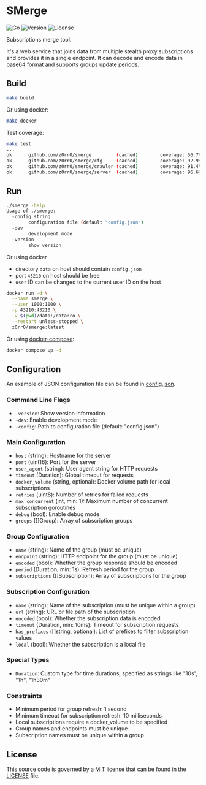 # SMerge

![Go](https://github.com/z0rr0/smerge/workflows/Go/badge.svg)
![Version](https://img.shields.io/github/tag/z0rr0/smerge.svg)
![License](https://img.shields.io/github/license/z0rr0/smerge.svg)

Subscriptions merge tool.

It's a web service that joins data from multiple stealth proxy subscriptions and provides it in a single endpoint.
It can decode and encode data in base64 format and supports groups update periods.

## Build

```bash
make build
```

Or using docker:

```bash
make docker
```

Test coverage:

```bash
make test
...
ok      github.com/z0rr0/smerge         (cached)        coverage: 56.7% of statements
ok      github.com/z0rr0/smerge/cfg     (cached)        coverage: 92.9% of statements
ok      github.com/z0rr0/smerge/crawler (cached)        coverage: 91.4% of statements
ok      github.com/z0rr0/smerge/server  (cached)        coverage: 96.6% of statements
```

## Run

```bash
./smerge -help
Usage of ./smerge:
  -config string
        configuration file (default "config.json")
  -dev
        development mode
  -version
        show version
```

Or using docker

- directory `data` on host should contain `config.json`
- port `43210` on host should be free
- `user` ID can be changed to the current user ID on the host

```bash
docker run -d \
  --name smerge \
  --user 1000:1000 \
  -p 43210:43210 \
  -v $(pwd)/data:/data:ro \
  --restart unless-stopped \
  z0rr0/smerge:latest
```

Or using [docker-compose](https://github.com/z0rr0/smerge/blob/main/docker-compose.yml):

```bash
docker compose up -d
```

## Configuration

An example of JSON configuration file can be found in
[config.json](https://github.com/z0rr0/smerge/blob/main/config.json).

### Command Line Flags

- `-version`: Show version information
- `-dev`: Enable development mode
- `-config`: Path to configuration file (default: "config.json")

### Main Configuration

- `host` (string): Hostname for the server
- `port` (uint16): Port for the server
- `user_agent` (string): User agent string for HTTP requests
- `timeout` (Duration): Global timeout for requests
- `docker_volume` (string, optional): Docker volume path for local subscriptions
- `retries` (uint8): Number of retries for failed requests
- `max_concurrent` (int, min: 1): Maximum number of concurrent subscription goroutines
- `debug` (bool): Enable debug mode
- `groups` ([]Group): Array of subscription groups

### Group Configuration

- `name` (string): Name of the group (must be unique)
- `endpoint` (string): HTTP endpoint for the group (must be unique)
- `encoded` (bool): Whether the group response should be encoded
- `period` (Duration, min: 1s): Refresh period for the group
- `subscriptions` ([]Subscription): Array of subscriptions for the group

### Subscription Configuration

- `name` (string): Name of the subscription (must be unique within a group)
- `url` (string): URL or file path of the subscription
- `encoded` (bool): Whether the subscription data is encoded
- `timeout` (Duration, min: 10ms): Timeout for subscription requests
- `has_prefixes` ([]string, optional): List of prefixes to filter subscription values
- `local` (bool): Whether the subscription is a local file

### Special Types

- `Duration`: Custom type for time durations, specified as strings like "10s", "1h", "1h30m"

### Constraints

- Minimum period for group refresh: 1 second
- Minimum timeout for subscription refresh: 10 milliseconds
- Local subscriptions require a docker_volume to be specified
- Group names and endpoints must be unique
- Subscription names must be unique within a group

## License

This source code is governed by a [MIT](https://opensource.org/license/MIT)
license that can be found in the [LICENSE](https://github.com/z0rr0/smerge/blob/main/LICENSE) file.
